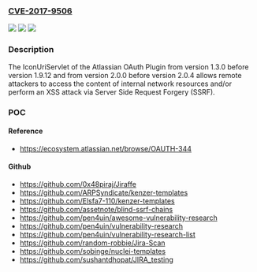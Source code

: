 ### [CVE-2017-9506](https://cve.mitre.org/cgi-bin/cvename.cgi?name=CVE-2017-9506)
![](https://img.shields.io/static/v1?label=Product&message=Atlassian%20OAuth%20Plugin&color=blue)
![](https://img.shields.io/static/v1?label=Version&message=n%2Fa&color=blue)
![](https://img.shields.io/static/v1?label=Vulnerability&message=Server-Side%20Request%20Forgery&color=brighgreen)

### Description

The IconUriServlet of the Atlassian OAuth Plugin from version 1.3.0 before version 1.9.12 and from version 2.0.0 before version 2.0.4 allows remote attackers to access the content of internal network resources and/or perform an XSS attack via Server Side Request Forgery (SSRF).

### POC

#### Reference
- https://ecosystem.atlassian.net/browse/OAUTH-344

#### Github
- https://github.com/0x48piraj/Jiraffe
- https://github.com/ARPSyndicate/kenzer-templates
- https://github.com/Elsfa7-110/kenzer-templates
- https://github.com/assetnote/blind-ssrf-chains
- https://github.com/pen4uin/awesome-vulnerability-research
- https://github.com/pen4uin/vulnerability-research
- https://github.com/pen4uin/vulnerability-research-list
- https://github.com/random-robbie/Jira-Scan
- https://github.com/sobinge/nuclei-templates
- https://github.com/sushantdhopat/JIRA_testing

